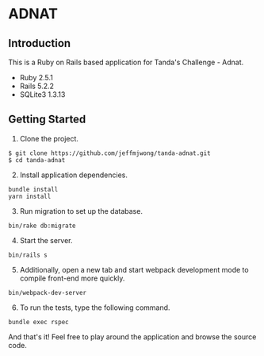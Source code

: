 # ADNAT

## Introduction

This is a Ruby on Rails based application for Tanda's Challenge - Adnat.
* Ruby 2.5.1
* Rails 5.2.2
* SQLite3 1.3.13

## Getting Started

1. Clone the project.
```
$ git clone https://github.com/jeffmjwong/tanda-adnat.git
$ cd tanda-adnat
```

2. Install application dependencies.
```
bundle install
yarn install
```

3. Run migration to set up the database.
```
bin/rake db:migrate
```

4. Start the server.
```
bin/rails s
```

5. Additionally, open a new tab and start webpack development mode to compile front-end more quickly.
```
bin/webpack-dev-server
```

6. To run the tests, type the following command.
```
bundle exec rspec
```

And that's it! Feel free to play around the application and browse the source code.
